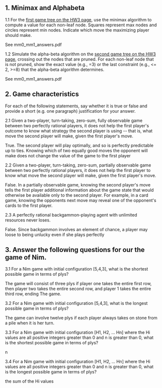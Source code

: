 ## 1. Minimax and Alphabeta

1.1 For the [first game tree on the HW3 page](mm0.png), use the minimax algorithm to compute a value for each non-leaf node. Squares represent max nodes and circles represent min nodes. Indicate which move the maximizing player should make.

See mm0_mm1_answers.pdf

1.2 Simulate the alpha-beta algorithm on the [second game tree on the HW3 page](mm1.png), crossing out the nodes that are pruned. For each non-leaf node that is not pruned, show the exact value (e.g., =3) or the last constraint (e.g., <= 2, >=8) that the alpha-beta algorithm determines.

See mm0_mm1_answers.pdf

## 2. Game characteristics

For each of the following statements, say whether it is true or false and provide a short (e.g. one paragraph) justification for your answer.

2.1 Given a two-player, turn-taking, zero-sum, fully observable game between two perfectly rational players, it does not help the first player's outcome to know what strategy the second player is using -- that is, what move the second player will make, given the first player's move.

True. The second player will play optimally, and so is perfectly predictable up to ties.  Knowing which of two equally good moves the opponent will make does not change the value of the game to the first player

2.2 Given a two-player, turn-taking, zero-sum, partially observable game between two perfectly rational players, it does not help the first player to know what move the second player will make, given the first player's move.

False. In a partially observable game, knowing the second player's move tells the first player additional information about the game state that would otherwise be available only to the second player. For example, in a card game, knowing the opponents next move may reveal one of the opponent's cards to the first player.

2.3 A perfectly rational backgammon-playing agent with unlimited resources never loses.

False.  Since backgammon involves an element of chance, a player may loose to being unlucky even if she plays perfectly

## 3. Answer the following questions for our the game of Nim.

3.1 For a Nim game with initial configuration [5,4,3], what is the shortest possible game in terms of plys?

The game will consist of three plys if player one takes the entire first row, then player two takes the entire second row, and player 1 takes the entire third row, ending The game.

3.2 For a Nim game with initial configuration [5,4,3], what is the longest possible game in terms of plys?

The game can involve twelve plys if each player always takes on stone from a pile when it is her turn.

3.3 For a Nim game with initial configuration [H1, H2, ... Hn] where the Hi values are all positive integers greater than 0 and n is greater than 0, what is the shortest possible game in terms of plys?

n

3.4 For a Nim game with initial configuration [H1, H2, ... Hn] where the Hi values are all positive integers greater than 0 and n is greater than 0, what is the longest possible game in terms of plys?

the sum of the Hi values



